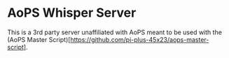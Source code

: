 # AoPS Whisper Server
This is a 3rd party server unaffiliated with AoPS meant to be used with the (AoPS Master Script)[https://github.com/pi-plus-45x23/aops-master-script].
